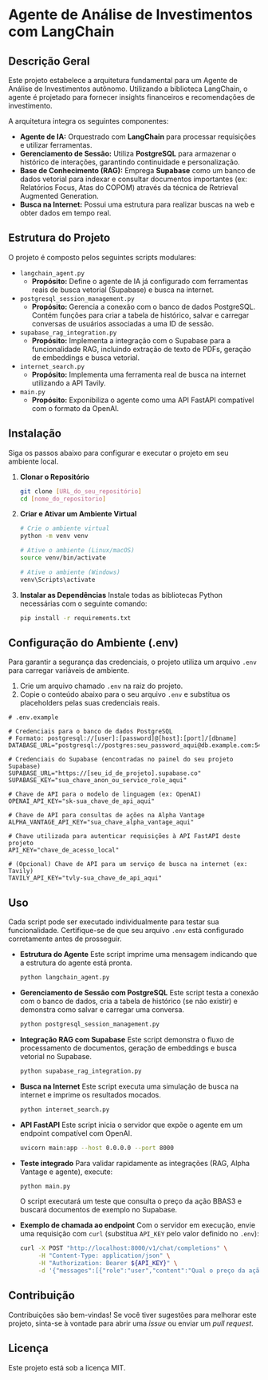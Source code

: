 # Agente de Análise de Investimentos com LangChain

## Descrição Geral

Este projeto estabelece a arquitetura fundamental para um Agente de Análise de Investimentos autônomo. Utilizando a biblioteca LangChain, o agente é projetado para fornecer insights financeiros e recomendações de investimento.

A arquitetura integra os seguintes componentes:
- **Agente de IA:** Orquestrado com **LangChain** para processar requisições e utilizar ferramentas.
- **Gerenciamento de Sessão:** Utiliza **PostgreSQL** para armazenar o histórico de interações, garantindo continuidade e personalização.
- **Base de Conhecimento (RAG):** Emprega **Supabase** como um banco de dados vetorial para indexar e consultar documentos importantes (ex: Relatórios Focus, Atas do COPOM) através da técnica de Retrieval Augmented Generation.
- **Busca na Internet:** Possui uma estrutura para realizar buscas na web e obter dados em tempo real.

## Estrutura do Projeto

O projeto é composto pelos seguintes scripts modulares:

-   `langchain_agent.py`
    -   **Propósito:** Define o agente de IA já configurado com ferramentas reais de busca vetorial (Supabase) e busca na internet.
-   `postgresql_session_management.py`
    -   **Propósito:** Gerencia a conexão com o banco de dados PostgreSQL. Contém funções para criar a tabela de histórico, salvar e carregar conversas de usuários associadas a uma ID de sessão.
-   `supabase_rag_integration.py`
    -   **Propósito:** Implementa a integração com o Supabase para a funcionalidade RAG, incluindo extração de texto de PDFs, geração de embeddings e busca vetorial.
-   `internet_search.py`
    -   **Propósito:** Implementa uma ferramenta real de busca na internet utilizando a API Tavily.
-   `main.py`
    -   **Propósito:** Exponibiliza o agente como uma API FastAPI compatível com o formato da OpenAI.

## Instalação

Siga os passos abaixo para configurar e executar o projeto em seu ambiente local.

1.  **Clonar o Repositório**
    ```bash
    git clone [URL_do_seu_repositório]
    cd [nome_do_repositorio]
    ```

2.  **Criar e Ativar um Ambiente Virtual**
    ```bash
    # Crie o ambiente virtual
    python -m venv venv

    # Ative o ambiente (Linux/macOS)
    source venv/bin/activate

    # Ative o ambiente (Windows)
    venv\Scripts\activate
    ```

3.  **Instalar as Dependências**
    Instale todas as bibliotecas Python necessárias com o seguinte comando:
    ```bash
    pip install -r requirements.txt
    ```

## Configuração do Ambiente (.env)

Para garantir a segurança das credenciais, o projeto utiliza um arquivo `.env` para carregar variáveis de ambiente.

1.  Crie um arquivo chamado `.env` na raiz do projeto.
2.  Copie o conteúdo abaixo para o seu arquivo `.env` e substitua os placeholders pelas suas credenciais reais.

```plaintext
# .env.example

# Credenciais para o banco de dados PostgreSQL
# Formato: postgresql://[user]:[password]@[host]:[port]/[dbname]
DATABASE_URL="postgresql://postgres:seu_password_aqui@db.example.com:5432/postgres"

# Credenciais do Supabase (encontradas no painel do seu projeto Supabase)
SUPABASE_URL="https://[seu_id_de_projeto].supabase.co"
SUPABASE_KEY="sua_chave_anon_ou_service_role_aqui"

# Chave de API para o modelo de linguagem (ex: OpenAI)
OPENAI_API_KEY="sk-sua_chave_de_api_aqui"

# Chave de API para consultas de ações na Alpha Vantage
ALPHA_VANTAGE_API_KEY="sua_chave_alpha_vantage_aqui"

# Chave utilizada para autenticar requisições à API FastAPI deste projeto
API_KEY="chave_de_acesso_local"

# (Opcional) Chave de API para um serviço de busca na internet (ex: Tavily)
TAVILY_API_KEY="tvly-sua_chave_de_api_aqui"
```

## Uso

Cada script pode ser executado individualmente para testar sua funcionalidade. Certifique-se de que seu arquivo `.env` está configurado corretamente antes de prosseguir.

-   **Estrutura do Agente**
    Este script imprime uma mensagem indicando que a estrutura do agente está pronta.
    ```bash
    python langchain_agent.py
    ```

-   **Gerenciamento de Sessão com PostgreSQL**
    Este script testa a conexão com o banco de dados, cria a tabela de histórico (se não existir) e demonstra como salvar e carregar uma conversa.
    ```bash
    python postgresql_session_management.py
    ```

-   **Integração RAG com Supabase**
    Este script demonstra o fluxo de processamento de documentos, geração de embeddings e busca vetorial no Supabase.
    ```bash
    python supabase_rag_integration.py
    ```

-   **Busca na Internet**
    Este script executa uma simulação de busca na internet e imprime os resultados mocados.
    ```bash
    python internet_search.py
    ```

-   **API FastAPI**
    Este script inicia o servidor que expõe o agente em um endpoint compatível com OpenAI.
    ```bash
    uvicorn main:app --host 0.0.0.0 --port 8000

-   **Teste integrado**
    Para validar rapidamente as integrações (RAG, Alpha Vantage e agente), execute:
    ```bash
    python main.py
    ```
    O script executará um teste que consulta o preço da ação BBAS3 e buscará documentos de exemplo no Supabase.

-   **Exemplo de chamada ao endpoint**
    Com o servidor em execução, envie uma requisição com `curl` (substitua `API_KEY` pelo valor definido no `.env`):
    ```bash
    curl -X POST "http://localhost:8000/v1/chat/completions" \
         -H "Content-Type: application/json" \
         -H "Authorization: Bearer ${API_KEY}" \
         -d '{"messages":[{"role":"user","content":"Qual o preço da ação BBAS3?"}]}'

## Contribuição

Contribuições são bem-vindas! Se você tiver sugestões para melhorar este projeto, sinta-se à vontade para abrir uma *issue* ou enviar um *pull request*.

## Licença

Este projeto está sob a licença MIT.
